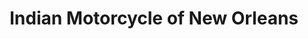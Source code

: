 ---
title: "Indian Motorcycle of New Orleans"
url: /st-rose/indian-motorcycle-of-new-orleans/
shop: Motorrad
---